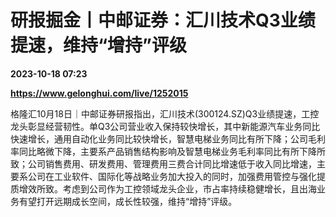 # 研报掘金丨中邮证券：汇川技术Q3业绩提速，维持“增持”评级

**2023-10-18 07:23**

**https://www.gelonghui.com/live/1252015**

格隆汇10月18日｜中邮证券研报指出，汇川技术(300124.SZ)Q3业绩提速，工控龙头彰显经营韧性。单Q3公司营业收入保持较快增长，其中新能源汽车业务同比快速增长，通用自动化业务同比较快增长，智慧电梯业务同比有所下降；公司毛利率同比略微下降，主要系产品销售结构影响及智慧电梯业务毛利率同比有所下降所致；公司销售费用、研发费用、管理费用三费合计同比增速低于收入同比增速，主要系公司在工业软件、国际化等战略业务加大投入的同时，加强费用管控与强化提质增效所致。考虑到公司作为工控领域龙头企业，市占率持续稳健增长，且出海业务有望打开远期成长空间，成长性较强，维持“增持”评级。